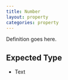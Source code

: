 ```yaml
---
title: Number
layout: property
categories: property
---
```


Definition goes here.

## Expected Type

*   Text

